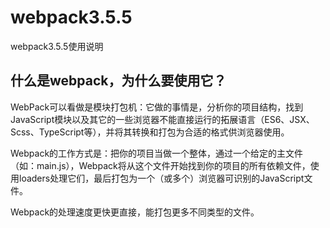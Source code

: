# webpack3.5.5
webpack3.5.5使用说明

<h2>什么是webpack，为什么要使用它？</h2>
<p>WebPack可以看做是模块打包机：它做的事情是，分析你的项目结构，找到JavaScript模块以及其它的一些浏览器不能直接运行的拓展语言（ES6、JSX、Scss、TypeScript等），并将其转换和打包为合适的格式供浏览器使用。</p>
<p>Webpack的工作方式是：把你的项目当做一个整体，通过一个给定的主文件（如：main.js），Webpack将从这个文件开始找到你的项目的所有依赖文件，使用loaders处理它们，最后打包为一个（或多个）浏览器可识别的JavaScript文件。</p>
<p>Webpack的处理速度更快更直接，能打包更多不同类型的文件。</p>
